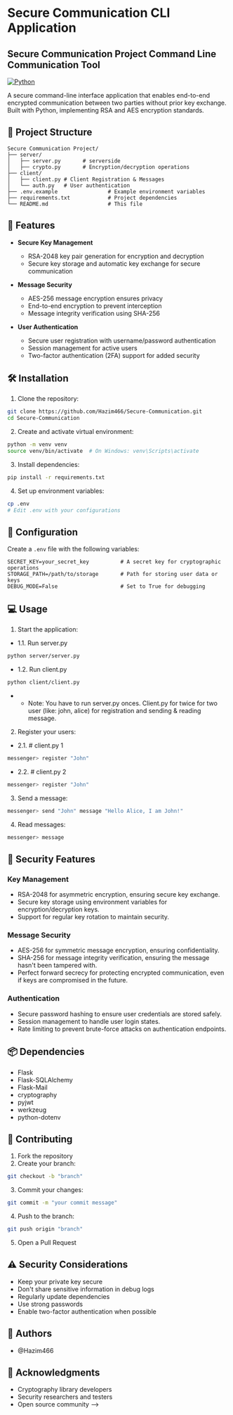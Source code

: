 # Secure Communication CLI Application

## Secure Communication Project Command Line Communication Tool

[![Python](https://img.shields.io/badge/python-3.8+-blue.svg)](https://www.python.org/downloads/)

A secure command-line interface application that enables end-to-end encrypted communication between two parties without prior key exchange. Built with Python, implementing RSA and AES encryption standards.

## 📁 Project Structure

```
Secure Communication Project/
├── server/
│   ├── server.py       # serverside
│   ├── crypto.py       # Encryption/decryption operations
├── client/
│   ├── client.py # Client Registration & Messages
│   └── auth.py   # User authentication
├── .env.example                # Example environment variables
├── requirements.txt            # Project dependencies
└── README.md                   # This file
```

## 🚀 Features

- **Secure Key Management**
  - RSA-2048 key pair generation for encryption and decryption
  - Secure key storage and automatic key exchange for secure communication

- **Message Security**
  - AES-256 message encryption ensures privacy
  - End-to-end encryption to prevent interception
  - Message integrity verification using SHA-256

- **User Authentication**
  - Secure user registration with username/password authentication
  - Session management for active users
  - Two-factor authentication (2FA) support for added security


## 🛠️ Installation

1. Clone the repository:
```bash
git clone https://github.com/Hazim466/Secure-Communication.git
cd Secure-Communication
```

2. Create and activate virtual environment:
```bash
python -m venv venv
source venv/bin/activate  # On Windows: venv\Scripts\activate
```

3. Install dependencies:
```bash
pip install -r requirements.txt
```

4. Set up environment variables:
```bash
cp .env
# Edit .env with your configurations
```

## 📝 Configuration

Create a `.env` file with the following variables:
```env
SECRET_KEY=your_secret_key          # A secret key for cryptographic operations
STORAGE_PATH=/path/to/storage       # Path for storing user data or keys
DEBUG_MODE=False                    # Set to True for debugging
```

## 💻 Usage

1. Start the application:

- 1.1. Run server.py
```bash
python server/server.py
```
- 1.2. Run client.py
```bash
python client/client.py
```
- - Note: You have to run server.py onces. Client.py for twice for two user (like: john, alice) for registration and sending & reading message.

2. Register your users:
- 2.1. # client.py 1
```bash
messenger> register "John"
```
- 2.2. # client.py 2
```bash
messenger> register "John"
```

3. Send a message:
```bash
messenger> send "John" message "Hello Alice, I am John!"
```

4. Read messages:
```bash
messenger> message
```

## 🔐 Security Features

### Key Management
- RSA-2048 for asymmetric encryption, ensuring secure key exchange.
- Secure key storage using environment variables for encryption/decryption keys.
- Support for regular key rotation to maintain security.

### Message Security
- AES-256 for symmetric message encryption, ensuring confidentiality.
- SHA-256 for message integrity verification, ensuring the message hasn't been tampered with.
- Perfect forward secrecy for protecting encrypted communication, even if keys are compromised in the future.

### Authentication
- Secure password hashing to ensure user credentials are stored safely.
- Session management to handle user login states.
- Rate limiting to prevent brute-force attacks on authentication endpoints.


## 📦 Dependencies

 - Flask
 - Flask-SQLAlchemy
 - Flask-Mail
 - cryptography
 - pyjwt
 - werkzeug
 - python-dotenv

## 🤝 Contributing

1. Fork the repository
2. Create your branch:

```bash
git checkout -b "branch"
```
3. Commit your changes:
```bash
git commit -m "your commit message"
```
4. Push to the branch:
```bash
git push origin "branch"
```
5. Open a Pull Request


## ⚠️ Security Considerations

- Keep your private key secure
- Don't share sensitive information in debug logs
- Regularly update dependencies
- Use strong passwords
- Enable two-factor authentication when possible

## 👥 Authors

- @Hazim466

## 🙏 Acknowledgments

- Cryptography library developers
- Security researchers and testers
- Open source community -->